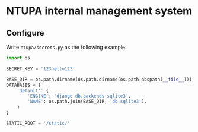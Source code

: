 # NTUPA internal management system
## Configure
Write ```ntupa/secrets.py``` as the following example:

```python
import os

SECRET_KEY = '123hello123'

BASE_DIR = os.path.dirname(os.path.dirname(os.path.abspath(__file__)))
DATABASES = {
    'default': {
        'ENGINE': 'django.db.backends.sqlite3',
        'NAME': os.path.join(BASE_DIR, 'db.sqlite3'),
    }
}

STATIC_ROOT = '/static/'
```
